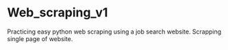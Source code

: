 # Web_scraping_v1
Practicing easy python web scraping using a job search website. 
Scrapping single page of website.
